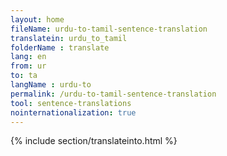 ```yaml
---
layout: home
fileName: urdu-to-tamil-sentence-translation
translatein: urdu_to_tamil
folderName : translate
lang: en
from: ur
to: ta
langName : urdu-to
permalink: /urdu-to-tamil-sentence-translation
tool: sentence-translations
nointernationalization: true
---
```

{% include section/translateinto.html %}
